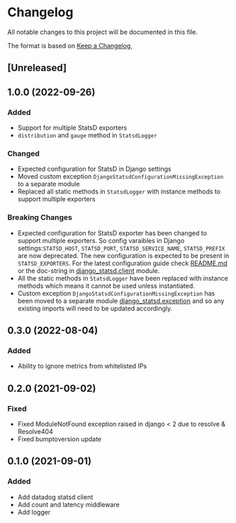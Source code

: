 # Changelog
All notable changes to this project will be documented in this file.

The format is based on [Keep a Changelog](https://keepachangelog.com/en/1.0.0/),

## [Unreleased]

## 1.0.0 (2022-09-26)
### Added
- Support for multiple StatsD exporters
- `distribution` and `gauge` method in `StatsdLogger`
### Changed
- Expected configuration for StatsD in Django settings
- Moved custom exception `DjangoStatsdConfigurationMissingException` to a separate module
- Replaced all static methods in `StatsdLogger` with instance methods to support multiple exporters

### Breaking Changes
- Expected configuration for StatsD exporter has been changed to support multiple exporters. So config varaibles in Django settings:`STATSD_HOST`, `STATSD_PORT`, `STATSD_SERVICE_NAME`, `STATSD_PREFIX` are now deprecated. The new configuration is expected to be present in `STATSD_EXPORTERS`. For the latest configuration guide check [README.md](README.md) or the doc-string in [django_statsd.client](django_statsd/client.py) module.
- All the static methods in `StatsdLogger` have been replaced with instance methods which means it cannot be used unless instantiated.
- Custom exception `DjangoStatsdConfigurationMissingException` has been moved to a separate module [django_statsd.exception](django_statsd/exception.py) and so any existing imports will need to be updated accordingly.

## 0.3.0 (2022-08-04)
### Added
- Ability to ignore metrics from whitelisted IPs

## 0.2.0 (2021-09-02)
### Fixed
- Fixed ModuleNotFound exception raised in django < 2 due to resolve & Resolve404
- Fixed bumptoversion update

## 0.1.0 (2021-09-01)
### Added
- Add datadog statsd client
- Add count and latency middleware
- Add logger

